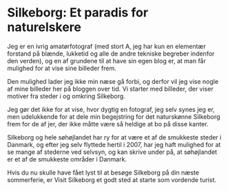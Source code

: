 <!--
	date: 2019-02-17
	excerpt: Denne blogpost er en hyldest til Søhøjlandets naturskønhed, skrevet af en amatørfotograf, der ønsker at dele sin begejstring for området omkring Silkeborg. Forfatteren fremhæver Søhøjlandet som et af Danmarks smukkeste steder og opfordrer læserne til at besøge området, med en henvisning til Visit Silkeborg for turistinformation.
-->

# Silkeborg: Et paradis for naturelskere

Jeg er en ivrig amatørfotograf (med stort A, jeg har kun en elementær forstand på blænde, lukketid og alle de andre tekniske begreber indenfor den verden), og en af grundene til at have sin egen blog er, at man får mulighed for at vise sine billeder frem.

Den mulighed lader jeg ikke min næse gå forbi, og derfor vil jeg vise nogle af mine billeder her på bloggen over tid. Vi starter med billeder, der viser motiver fra steder i og omkring Silkeborg.

Jeg gør det ikke for at vise, hvor dygtig en fotograf, jeg selv synes jeg er, men udelukkende for at dele min begejstring for det naturskønne Silkeborg frem for de af jer, der ikke måtte være så heldige at bo på disse kanter.

Silkeborg og hele søhøjlandet har ry for at være et af de smukkeste steder i Danmark, og efter jeg selv flyttede hertil i 2007, har jeg haft mulighed for at se mange af stederne ved selvsyn, og kan skrive under på, at søhøjlandet er et af de smukkeste områder i Danmark.

Hvis du nu skulle have fået lyst til at besøge Silkeborg på din næste sommerferie, er Visit Silkeborg et godt sted at starte som vordende turist.
